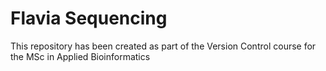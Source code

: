 # Flavia Sequencing

This repository has been created as part of the Version Control course for the MSc in Applied Bioinformatics
